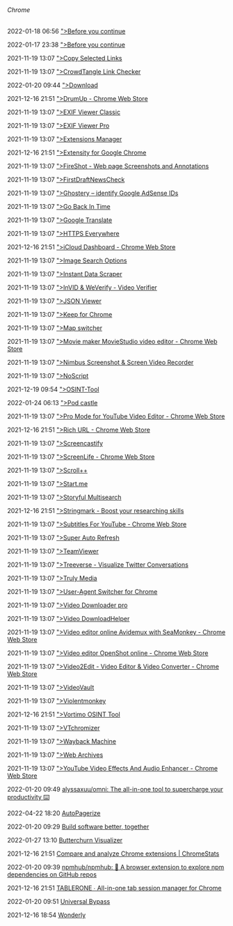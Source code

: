 ######  Chrome

2022-01-18 06:56 [&quot;&gt;Before you continue](https://chrome.google.com/webstore/detail/video-downloader-cococut/gddbgllpilhpnjpkdbopahnpealaklle)

2022-01-17 23:38 [&quot;&gt;Before you continue](https://chrome.google.com/webstore/detail/fck-overlays/ppedokobpbdajgiejhnjfbdjlgobcpkp)

2021-11-19 13:07 [&quot;&gt;Copy Selected Links](https://chrome.google.com/webstore/detail/copy-selected-links/kddpiojgkjnpmgiegglncafdpnigcbij)

2021-11-19 13:07 [&quot;&gt;CrowdTangle Link Checker](https://chrome.google.com/webstore/detail/crowdtangle-link-checker/klakndphagmmfkpelfkgjbkimjihpmkh)

2022-01-20 09:44 [&quot;&gt;Download](https://manojvivek.github.io/medium-unlimited/download/)

2021-12-16 21:51 [&quot;&gt;DrumUp - Chrome Web Store](https://chrome.google.com/webstore/detail/drumup/hdbkcjlhppelfoljjhfkgaeffmamkmcb?ref=producthunt)

2021-11-19 13:07 [&quot;&gt;EXIF Viewer Classic](https://chrome.google.com/webstore/detail/exif-viewer-classic/nafpfdcmppffipmhcpkbplhkoiekndck)

2021-11-19 13:07 [&quot;&gt;EXIF Viewer Pro](https://chrome.google.com/webstore/detail/exif-viewer-pro/mmbhfeiddhndihdjeganjggkmjapkffm)

2021-11-19 13:07 [&quot;&gt;Extensions Manager](https://chrome.google.com/webstore/detail/extensions-manager/kllcckbicipekmojkcopeameajngoomf)

2021-12-16 21:51 [&quot;&gt;Extensity for Google Chrome](https://sergiokas.github.io/Extensity/?ref=producthunt)

2021-11-19 13:07 [&quot;&gt;FireShot - Web page Screenshots and Annotations](https://chrome.google.com/webstore/detail/take-webpage-screenshots/mcbpblocgmgfnpjjppndjkmgjaogfceg)

2021-11-19 13:07 [&quot;&gt;FirstDraftNewsCheck](https://chrome.google.com/webstore/detail/firstdraftnewscheck/japockpeaaanknlkhagilkgcledilbfk)

2021-11-19 13:07 [&quot;&gt;Ghostery – identify Google AdSense IDs](https://chrome.google.com/webstore/detail/ghostery-%E2%80%93-privacy-ad-blo/mlomiejdfkolichcflejclcbmpeaniij?hl=en)

2021-11-19 13:07 [&quot;&gt;Go Back In Time](https://chrome.google.com/webstore/detail/go-back-in-time/hgdahcpipmgehmaaankiglanlgljlakj)

2021-11-19 13:07 [&quot;&gt;Google Translate](https://chrome.google.com/webstore/detail/google-translate/aapbdbdomjkkjkaonfhkkikfgjllcleb)

2021-11-19 13:07 [&quot;&gt;HTTPS Everywhere](https://chrome.google.com/webstore/detail/https-everywhere/gcbommkclmclpchllfjekcdonpmejbdp)

2021-12-16 21:51 [&quot;&gt;iCloud Dashboard - Chrome Web Store](https://chrome.google.com/webstore/detail/icloud-dashboard/mgojgddhfhekopdpkocobommepgdeffb?ref=producthunt)

2021-11-19 13:07 [&quot;&gt;Image Search Options](https://chrome.google.com/webstore/detail/image-search-options/kljmejbpilkadikecejccebmccagifhl)

2021-11-19 13:07 [&quot;&gt;Instant Data Scraper](https://chrome.google.com/webstore/detail/instant-data-scraper/ofaokhiedipichpaobibbnahnkdoiiah?hl=en-US)

2021-11-19 13:07 [&quot;&gt;InVID &amp; WeVerify - Video Verifier](https://chrome.google.com/webstore/detail/fake-news-debunker-by-inv/mhccpoafgdgbhnjfhkcmgknndkeenfhe?hl=en)

2021-11-19 13:07 [&quot;&gt;JSON Viewer](https://chrome.google.com/webstore/detail/json-viewer/gbmdgpbipfallnflgajpaliibnhdgobh)

2021-11-19 13:07 [&quot;&gt;Keep for Chrome](https://chrome.google.com/webstore/detail/keep-for-chrome/ghhhikeonlfpibbaibecmiellnmaikoh)

2021-11-19 13:07 [&quot;&gt;Map switcher](https://chrome.google.com/webstore/detail/map-switcher/fanpjcbgdinjeknjikpfnldfpnnpkelb)

2021-11-19 13:07 [&quot;&gt;Movie maker MovieStudio video editor - Chrome Web Store](https://chrome.google.com/webstore/detail/movie-maker-moviestudio-v/ohgkmilcibaoempgifldidkidnbkbeii?hl=en-US)

2021-11-19 13:07 [&quot;&gt;Nimbus Screenshot &amp; Screen Video Recorder](https://chrome.google.com/webstore/detail/nimbus-screenshot-screen/bpconcjcammlapcogcnnelfmaeghhagj)

2021-11-19 13:07 [&quot;&gt;NoScript](https://chrome.google.com/webstore/detail/noscript/doojmbjmlfjjnbmnoijecmcbfeoakpjm)

2021-12-19 09:54 [&quot;&gt;OSINT-Tool](https://chrome.google.com/webstore/detail/vortimo-osint-tool/mnakbpdnkedaegeiaoakkjafhoidklnf)

2022-01-24 06:13 [&quot;&gt;Pod castle](https://chrome.google.com/webstore/detail/podcastle-ai/icmhhflehepmfekgegofjggdpjkocjid)

2021-11-19 13:07 [&quot;&gt;Pro Mode for YouTube Video Editor - Chrome Web Store](https://chrome.google.com/webstore/detail/pro-mode-for-youtube-vide/aenmbapdfjdkanhfppdmmdipakgacanp?hl=en-US)

2021-12-16 21:51 [&quot;&gt;Rich URL - Chrome Web Store](https://chrome.google.com/webstore/detail/rich-url/bkjdcppkdgccnhjibfhlhmeiafnjfamk?ref=producthunt)

2021-11-19 13:07 [&quot;&gt;Screencastify](https://chrome.google.com/webstore/detail/screencastify-screen-vide/mmeijimgabbpbgpdklnllpncmdofkcpn)

2021-11-19 13:07 [&quot;&gt;ScreenLife - Chrome Web Store](https://chrome.google.com/webstore/detail/screenlife/gfokfhnimibpcgkgcpblbajenencilob?hl=en-US)

2021-11-19 13:07 [&quot;&gt;Scroll++](https://chrome.google.com/webstore/detail/scroll++/kkbkeemffgiheholedniiicjhipnpdlp)

2021-11-19 13:07 [&quot;&gt;Start.me](https://chrome.google.com/webstore/detail/new-tab-page-by-startme/cfmnkhhioonhiehehedmnjibmampjiab)

2021-11-19 13:07 [&quot;&gt;Storyful Multisearch](https://chrome.google.com/webstore/detail/storyful-multisearch/hkglibabhninbjmaccpajiakojeacnaf)

2021-12-16 21:51 [&quot;&gt;Stringmark - Boost your researching skills](https://www.stringmark.com/?ref=producthunt)

2021-11-19 13:07 [&quot;&gt;Subtitles For YouTube - Chrome Web Store](https://chrome.google.com/webstore/detail/subtitles-for-youtube/oanhbddbfkjaphdibnebkklpplclomal?hl=en-US)

2021-11-19 13:07 [&quot;&gt;Super Auto Refresh](https://chrome.google.com/webstore/detail/auto-refresh-plus-page-mo/hgeljhfekpckiiplhkigfehkdpldcggm)

2021-11-19 13:07 [&quot;&gt;TeamViewer](https://chrome.google.com/webstore/detail/teamviewer/oooiobdokpcfdlahlmcddobejikcmkfo)

2021-11-19 13:07 [&quot;&gt;Treeverse - Visualize Twitter Conversations](https://chrome.google.com/webstore/detail/treeverse/aahmjdadniahaicebomlagekkcnlcila)

2021-11-19 13:07 [&quot;&gt;Truly Media](https://chrome.google.com/webstore/detail/truly-media/nkgnebcoenckmflihkceknmglbkeiano)

2021-11-19 13:07 [&quot;&gt;User-Agent Switcher for Chrome](https://chrome.google.com/webstore/detail/user-agent-switcher-for-c/djflhoibgkdhkhhcedjiklpkjnoahfmg)

2021-11-19 13:07 [&quot;&gt;Video Downloader pro](https://chrome.google.com/webstore/detail/video-downloader-professi/elicpjhcidhpjomhibiffojpinpmmpil)

2021-11-19 13:07 [&quot;&gt;Video DownloadHelper](https://chrome.google.com/webstore/detail/video-downloadhelper/lmjnegcaeklhafolokijcfjliaokphfk)

2021-11-19 13:07 [&quot;&gt;Video editor online Avidemux with SeaMonkey - Chrome Web Store](https://chrome.google.com/webstore/detail/avidemux-online-video-edi/mncaenllngkhkjfecnelhohdfnaaiond?hl=en-US)

2021-11-19 13:07 [&quot;&gt;Video editor OpenShot online - Chrome Web Store](https://chrome.google.com/webstore/detail/video-editor-openshot-onl/kdfinbdncekfhibpbnkjedmdofkjghjj?hl=en-US)

2021-11-19 13:07 [&quot;&gt;Video2Edit - Video Editor &amp; Video Converter - Chrome Web Store](https://chrome.google.com/webstore/detail/online-video-editor-video/djanbckaomofhalpklkcbimkmlaocddd?hl=en-US)

2021-11-19 13:07 [&quot;&gt;VideoVault](https://chrome.google.com/webstore/detail/videovault-for-chrome/onoidkfboifjpllldnfnaebfigijckmk)

2021-11-19 13:07 [&quot;&gt;Violentmonkey](https://chrome.google.com/webstore/detail/violentmonkey/jinjaccalgkegednnccohejagnlnfdag)

2021-12-16 21:51 [&quot;&gt;Vortimo OSINT Tool](https://osint-tool.com/)

2021-11-19 13:07 [&quot;&gt;VTchromizer](https://chrome.google.com/webstore/detail/vt4browsers/efbjojhplkelaegfbieplglfidafgoka)

2021-11-19 13:07 [&quot;&gt;Wayback Machine](https://chrome.google.com/webstore/detail/wayback-machine/fpnmgdkabkmnadcjpehmlllkndpkmiak)

2021-11-19 13:07 [&quot;&gt;Web Archives](https://chrome.google.com/webstore/detail/web-archives/hkligngkgcpcolhcnkgccglchdafcnao?hl=en)

2021-11-19 13:07 [&quot;&gt;YouTube Video Effects And Audio Enhancer - Chrome Web Store](https://chrome.google.com/webstore/detail/video-effects-for-youtube/jdjldbengpgdcfkljfdmakdgmfpneldd?hl=en-US)

2022-01-20 09:49 [alyssaxuu/omni: The all-in-one tool to supercharge your productivity ⌨️](https://github.com/alyssaxuu/omni)

2022-04-22 18:20 [AutoPagerize](https://chrome.google.com/webstore/detail/autopagerize/igiofjhpmpihnifddepnpngfjhkfenbp?hl=en)

2022-01-20 09:29 [Build software better, together](https://github.com/topics/chrome-extension)

2022-01-27 13:10 [Butterchurn Visualizer](https://butterchurnviz.com/)

2021-12-16 21:51 [Compare and analyze Chrome extensions | ChromeStats](https://chrome-stats.com/?ref=producthunt)

2022-01-20 09:39 [npmhub/npmhub: 🔎 A browser extension to explore npm dependencies on GitHub repos](https://github.com/npmhub/npmhub)

2021-12-16 21:51 [TABLERONE ∙ All-in-one tab session manager for Chrome](https://tabler.one/?ref=producthunt)

2022-01-20 09:51 [Universal Bypass](https://universal-bypass.org/)

2021-12-16 18:54 [Wonderly](https://www.wonderly.ai/?ref=producthunt)



